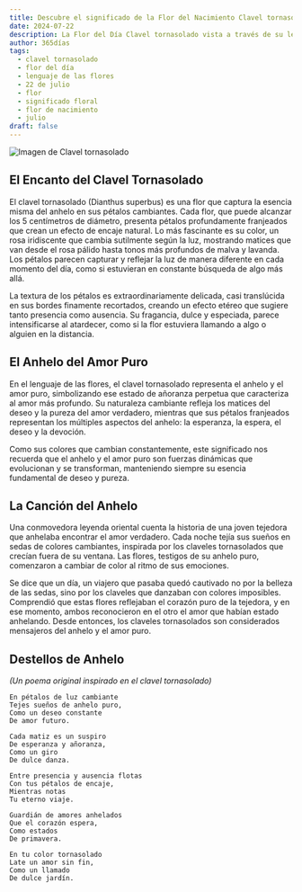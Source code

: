 ```yaml
---
title: Descubre el significado de la Flor del Nacimiento Clavel tornasolado del 22 de julio
date: 2024-07-22
description: La Flor del Día Clavel tornasolado vista a través de su lenguaje floral e historias
author: 365días
tags:
  - clavel tornasolado
  - flor del día
  - lenguaje de las flores
  - 22 de julio
  - flor
  - significado floral
  - flor de nacimiento
  - julio
draft: false
---
```


![Imagen de Clavel tornasolado](https://cdn.pixabay.com/photo/2015/08/12/12/04/dianthus-885812_1280.jpg#center#center)


## El Encanto del Clavel Tornasolado

El clavel tornasolado (Dianthus superbus) es una flor que captura la esencia misma del anhelo en sus pétalos cambiantes. Cada flor, que puede alcanzar los 5 centímetros de diámetro, presenta pétalos profundamente franjeados que crean un efecto de encaje natural. Lo más fascinante es su color, un rosa iridiscente que cambia sutilmente según la luz, mostrando matices que van desde el rosa pálido hasta tonos más profundos de malva y lavanda. Los pétalos parecen capturar y reflejar la luz de manera diferente en cada momento del día, como si estuvieran en constante búsqueda de algo más allá.

La textura de los pétalos es extraordinariamente delicada, casi translúcida en sus bordes finamente recortados, creando un efecto etéreo que sugiere tanto presencia como ausencia. Su fragancia, dulce y especiada, parece intensificarse al atardecer, como si la flor estuviera llamando a algo o alguien en la distancia.

## El Anhelo del Amor Puro

En el lenguaje de las flores, el clavel tornasolado representa el anhelo y el amor puro, simbolizando ese estado de añoranza perpetua que caracteriza al amor más profundo. Su naturaleza cambiante refleja los matices del deseo y la pureza del amor verdadero, mientras que sus pétalos franjeados representan los múltiples aspectos del anhelo: la esperanza, la espera, el deseo y la devoción.

Como sus colores que cambian constantemente, este significado nos recuerda que el anhelo y el amor puro son fuerzas dinámicas que evolucionan y se transforman, manteniendo siempre su esencia fundamental de deseo y pureza.

## La Canción del Anhelo

Una conmovedora leyenda oriental cuenta la historia de una joven tejedora que anhelaba encontrar el amor verdadero. Cada noche tejía sus sueños en sedas de colores cambiantes, inspirada por los claveles tornasolados que crecían fuera de su ventana. Las flores, testigos de su anhelo puro, comenzaron a cambiar de color al ritmo de sus emociones.

Se dice que un día, un viajero que pasaba quedó cautivado no por la belleza de las sedas, sino por los claveles que danzaban con colores imposibles. Comprendió que estas flores reflejaban el corazón puro de la tejedora, y en ese momento, ambos reconocieron en el otro el amor que habían estado anhelando. Desde entonces, los claveles tornasolados son considerados mensajeros del anhelo y el amor puro.

## Destellos de Anhelo
*(Un poema original inspirado en el clavel tornasolado)*

```
En pétalos de luz cambiante
Tejes sueños de anhelo puro,
Como un deseo constante
De amor futuro.

Cada matiz es un suspiro
De esperanza y añoranza,
Como un giro
De dulce danza.

Entre presencia y ausencia flotas
Con tus pétalos de encaje,
Mientras notas
Tu eterno viaje.

Guardián de amores anhelados
Que el corazón espera,
Como estados
De primavera.

En tu color tornasolado
Late un amor sin fin,
Como un llamado
De dulce jardín.
```